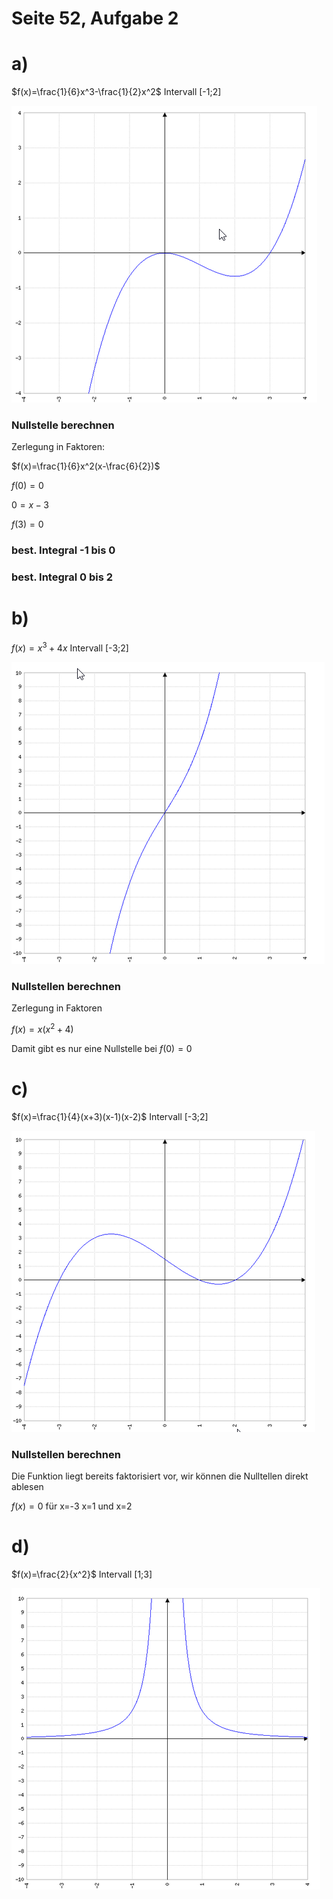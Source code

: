 # Seite 52, Aufgabe 2

# a)

$f(x)=\frac{1}{6}x^3-\frac{1}{2}x^2$ Intervall [-1;2]

![Seite52Uebung2a.png](Seite52Uebung2a.png)

### Nullstelle berechnen

Zerlegung in Faktoren:

$f(x)=\frac{1}{6}x^2(x-\frac{6}{2})$

$f(0)=0$

$0=x-3$

$f(3)=0$

### best. Integral -1 bis 0


### best. Integral 0 bis 2





# b)

$f(x)=x^3+4x$ Intervall [-3;2]

![Seite52Uebung2b.png](Seite52Uebung2b.png)

### Nullstellen berechnen

Zerlegung in Faktoren

$f(x)=x(x^2+4)$

Damit gibt es nur eine Nullstelle bei $f(0)=0$

# c)

$f(x)=\frac{1}{4}(x+3)(x-1)(x-2)$ Intervall [-3;2]

![Seite52Uebung2c.png](Seite52Uebung2c.png)

### Nullstellen berechnen

Die Funktion liegt bereits faktorisiert vor, wir können die Nulltellen direkt ablesen

$f(x)=0$ für x=-3 x=1 und x=2



# d)

$f(x)=\frac{2}{x^2}$ Intervall [1;3]

![Seite52Uebung2d.png](Seite52Uebung2d.png)